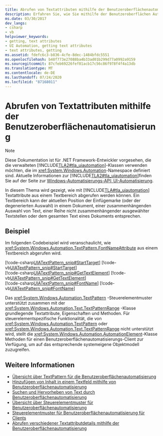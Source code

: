 ```yaml
---
title: Abrufen von Textattributen mithilfe der Benutzeroberflächenautomatisierung
description: Erfahren Sie, wie Sie mithilfe der Benutzeroberflächen Automatisierung Text Attribute erhalten. Ein Codebeispiel, in dem Text Attribute aus einem Textbereich abgerufen werden, finden Sie unter.
ms.date: 03/30/2017
dev_langs:
- csharp
- vb
helpviewer_keywords:
- getting, text attributes
- UI Automation, getting text attributes
- text attributes, getting
ms.assetid: fdefc6c3-b836-4cfe-8dec-1484bfdc5551
ms.openlocfilehash: b48f773e27088ba4b33ad01b299d77a0992a9159
ms.sourcegitcommit: 87cfeb69226fef01acb17c56c86f978f4f4a13db
ms.translationtype: MT
ms.contentlocale: de-DE
ms.lasthandoff: 07/24/2020
ms.locfileid: "87168011"
---
```

# <a name="obtain-text-attributes-using-ui-automation"></a>Abrufen von Textattributen mithilfe der Benutzeroberflächenautomatisierung
> [!NOTE]
> Diese Dokumentation ist für .NET Framework-Entwickler vorgesehen, die die verwalteten [!INCLUDE[TLA2#tla_uiautomation](../../../includes/tla2sharptla-uiautomation-md.md)]-Klassen verwenden möchten, die im <xref:System.Windows.Automation>-Namespace definiert sind. Aktuelle Informationen zur [!INCLUDE[TLA2#tla_uiautomation](../../../includes/tla2sharptla-uiautomation-md.md)]finden Sie auf der Seite zur [Windows-Automatisierungs-API: UI-Automatisierung](/windows/win32/winauto/entry-uiauto-win32).  
  
 In diesem Thema wird gezeigt, wie mit [!INCLUDE[TLA#tla_uiautomation](../../../includes/tlasharptla-uiautomation-md.md)] Textattribute aus einem Textbereich abgerufen werden können. Ein Textbereich kann der aktuellen Position der Einfügemarke (oder der degenerierten Auswahl) in einem Dokument, einer zusammenhängenden Auswahl von Text, einer Reihe nicht zusammenhängender ausgewählter Textstellen oder dem gesamten Text eines Dokuments entsprechen.  
  
## <a name="example"></a>Beispiel  
 Im folgenden Codebeispiel wird veranschaulicht, wie <xref:System.Windows.Automation.TextPattern.FontNameAttribute> aus einem Textbereich abgerufen wird.  
  
 [!code-csharp[UIATextPattern_snip#StartTarget](../../../samples/snippets/csharp/VS_Snippets_Wpf/UIATextPattern_snip/CSharp/SearchWindow.cs#starttarget)]
 [!code-vb[UIATextPattern_snip#StartTarget](../../../samples/snippets/visualbasic/VS_Snippets_Wpf/UIATextPattern_snip/VisualBasic/SearchWindow.vb#starttarget)]  
[!code-csharp[UIATextPattern_snip#GetTextElement](../../../samples/snippets/csharp/VS_Snippets_Wpf/UIATextPattern_snip/CSharp/SearchWindow.cs#gettextelement)]
[!code-vb[UIATextPattern_snip#GetTextElement](../../../samples/snippets/visualbasic/VS_Snippets_Wpf/UIATextPattern_snip/VisualBasic/SearchWindow.vb#gettextelement)]  
[!code-csharp[UIATextPattern_snip#FontName](../../../samples/snippets/csharp/VS_Snippets_Wpf/UIATextPattern_snip/CSharp/SearchWindow.cs#fontname)]
[!code-vb[UIATextPattern_snip#FontName](../../../samples/snippets/visualbasic/VS_Snippets_Wpf/UIATextPattern_snip/VisualBasic/SearchWindow.vb#fontname)]  
  
 Das <xref:System.Windows.Automation.TextPattern> -Steuerelementmuster unterstützt zusammen mit der <xref:System.Windows.Automation.Text.TextPatternRange> -Klasse grundlegende Textattribute, Eigenschaften und Methoden. Für steuerelementspezifische Funktionalität, die von <xref:System.Windows.Automation.TextPattern> oder <xref:System.Windows.Automation.Text.TextPatternRange> nicht unterstützt wird, stellt die <xref:System.Windows.Automation.AutomationElement>-Klasse Methoden für einen Benutzeroberflächenautomatisierungs-Client zur Verfügung, um auf das entsprechende systemeigene Objektmodell zuzugreifen.  
  
## <a name="see-also"></a>Weitere Informationen

- [Übersicht über TextPattern für die Benutzeroberflächenautomatisierung](ui-automation-textpattern-overview.md)
- [Hinzufügen von Inhalt in einem Textfeld mithilfe von Benutzeroberflächenautomatisierung](add-content-to-a-text-box-using-ui-automation.md)
- [Suchen und Hervorheben von Text durch Benutzeroberflächenautomatisierung](find-and-highlight-text-using-ui-automation.md)
- [Übersicht über Steuerelementmuster für Benutzeroberflächenautomatisierung](ui-automation-control-patterns-overview.md)
- [Steuerelementmuster für Benutzeroberflächenautomatisierung für Clients](ui-automation-control-patterns-for-clients.md)
- [Abrufen verschiedener Textattributdetails mithilfe der Benutzeroberflächenautomatisierung](obtain-mixed-text-attribute-details-using-ui-automation.md)
